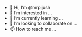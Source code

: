 - 👋 Hi, I’m @mrpijush
- 👀 I’m interested in ...
- 🌱 I’m currently learning ...
- 💞️ I’m looking to collaborate on ...
- 📫 How to reach me ...

<!---
mrpijush/mrpijush is a ✨ special ✨ repository because its `README.md` (this file) appears on your GitHub profile.
You can click the Preview link to take a look at your changes.
--->
